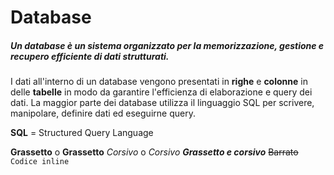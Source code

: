# Database

##### Un database è un **sistema organizzato** per la **memorizzazione**, **gestione** e **recupero** efficiente di dati strutturati.

I dati all'interno di un database vengono presentati in **righe** e **colonne** in delle **tabelle** in modo da garantire l'efficienza di elaborazione e query dei dati. La maggior parte dei database utilizza il linguaggio SQL per scrivere, manipolare, definire dati ed eseguirne query.

**SQL** = Structured Query Language

**Grassetto** o **Grassetto**
_Corsivo_ o _Corsivo_
**_Grassetto e corsivo_**
~~Barrato~~
`Codice inline`
